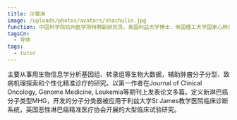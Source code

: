 ```yaml
---
title: 沙雏淋
image: /uploads/photos/avatars/shachulin.jpg
function: 中国科学院杭州医学所特聘副研究员，英国利兹大学博士，帝国理工大学国家心肺实验室Research Fellow。
tagsCn: 
  - 导师
tags: 
  - tutor
---
```


主要从事用生物信息学分析基因组、转录组等生物大数据，辅助肿瘤分子分型、致病机理探索和个性化精准诊疗的研究。以第一作者在Journal of Clinical Oncology, Genome Medicine, Leukemia等期刊上发表论文多篇。定义新淋巴癌分子类型MHG，开发的分子分类器被应用于利兹大学St James教学医院临床诊断系统，英国恶性淋巴癌精准医疗协会开展的大型临床试验研究。